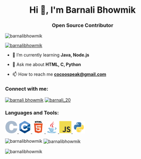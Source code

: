 <h1 align="center">Hi 👋, I'm Barnali Bhowmik</h1>
<h3 align="center">Open Source Contributor</h3>

<p align="left"> <img src="https://komarev.com/ghpvc/?username=barnalibhowmik&label=Profile%20views&color=0e75b6&style=flat" alt="barnalibhowmik" /> </p>

<p align="left"> <a href="https://github.com/ryo-ma/github-profile-trophy"><img src="https://github-profile-trophy.vercel.app/?username=barnalibhowmik" alt="barnalibhowmik" /></a> </p>

- 🌱 I’m currently learning **Java, Node.js**

- 💬 Ask me about **HTML, C, Python**

- 📫 How to reach me **cocoospeak@gmail.com**

<h3 align="left">Connect with me:</h3>
<p align="left">
<a href="https://linkedin.com/in/barnali bhowmik" target="blank"><img align="center" src="https://raw.githubusercontent.com/rahuldkjain/github-profile-readme-generator/master/src/images/icons/Social/linked-in-alt.svg" alt="barnali bhowmik" height="30" width="40" /></a>
<a href="https://www.leetcode.com/barnali_20" target="blank"><img align="center" src="https://raw.githubusercontent.com/rahuldkjain/github-profile-readme-generator/master/src/images/icons/Social/leet-code.svg" alt="barnali_20" height="30" width="40" /></a>
</p>

<h3 align="left">Languages and Tools:</h3>
<p align="left"> <a href="https://www.cprogramming.com/" target="_blank" rel="noreferrer"> <img src="https://raw.githubusercontent.com/devicons/devicon/master/icons/c/c-original.svg" alt="c" width="40" height="40"/> </a> <a href="https://www.w3schools.com/cpp/" target="_blank" rel="noreferrer"> <img src="https://raw.githubusercontent.com/devicons/devicon/master/icons/cplusplus/cplusplus-original.svg" alt="cplusplus" width="40" height="40"/> </a> <a href="https://www.w3.org/html/" target="_blank" rel="noreferrer"> <img src="https://raw.githubusercontent.com/devicons/devicon/master/icons/html5/html5-original-wordmark.svg" alt="html5" width="40" height="40"/> </a> <a href="https://www.java.com" target="_blank" rel="noreferrer"> <img src="https://raw.githubusercontent.com/devicons/devicon/master/icons/java/java-original.svg" alt="java" width="40" height="40"/> </a> <a href="https://developer.mozilla.org/en-US/docs/Web/JavaScript" target="_blank" rel="noreferrer"> <img src="https://raw.githubusercontent.com/devicons/devicon/master/icons/javascript/javascript-original.svg" alt="javascript" width="40" height="40"/> </a> <a href="https://www.python.org" target="_blank" rel="noreferrer"> <img src="https://raw.githubusercontent.com/devicons/devicon/master/icons/python/python-original.svg" alt="python" width="40" height="40"/> </a> </p>

<p><img align="left" src="https://github-readme-stats.vercel.app/api/top-langs?username=barnalibhowmik&show_icons=true&locale=en&layout=compact" alt="barnalibhowmik" /></p>

<p>&nbsp;<img align="center" src="https://github-readme-stats.vercel.app/api?username=barnalibhowmik&show_icons=true&locale=en" alt="barnalibhowmik" /></p>

<p><img align="center" src="https://github-readme-streak-stats.herokuapp.com/?user=barnalibhowmik&" alt="barnalibhowmik" /></p>
